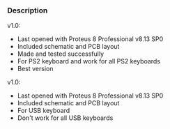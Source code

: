 ### Description

v1.0:
- Last opened with Proteus 8 Professional v8.13 SP0
- Included schematic and PCB layout
- Made and tested successfully
- For PS2 keyboard and work for all PS2 keyboards
- Best version

v1.0:
- Last opened with Proteus 8 Professional v8.13 SP0
- Included schematic and PCB layout
- For USB keyboard
- Don't work for all USB keyboards
